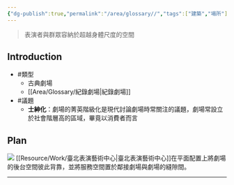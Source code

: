 ```yaml
---
{"dg-publish":true,"permalink":"/area/glossary//","tags":["建築","場所"]}
---
```



> 表演者與群眾容納於超越身體尺度的空間

## Introduction

- #類型
	- 古典劇場
	- [[Area/Glossary/紀錄劇場\|紀錄劇場]]
- #議題
	- **士紳化**：劇場的菁英階級化是現代討論劇場時常關注的議題，劇場常設立於社會階層高的區域，畢竟以消費者而言

## Plan

![](https://assets.arquitecturaviva.com/assets/uploads/obras/40415/av_96496.webp?h=c3395efd)
[[Resource/Work/臺北表演藝術中心\|臺北表演藝術中心]]在平面配置上將劇場的後台空間彼此背靠，並將服務空間置於鄰接劇場與劇場的縫隙間。

---
